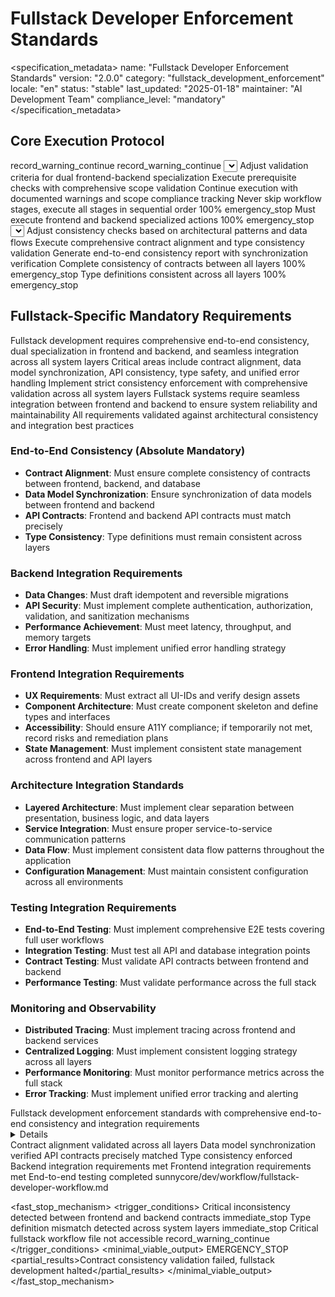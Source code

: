 # Fullstack Developer Enforcement Standards

<specification_metadata>
name: "Fullstack Developer Enforcement Standards"
version: "2.0.0"
category: "fullstack_development_enforcement"
locale: "en"
status: "stable"
last_updated: "2025-01-18"
maintainer: "AI Development Team"
compliance_level: "mandatory"
</specification_metadata>

## Core Execution Protocol

<prerequisites>
<file path="sunnycore/dev/workflow/fullstack-developer-workflow.md" required="recommended">
  <failure_action>record_warning_continue</failure_action>
</file>
<file path="implementation_plan_{task_id}.md" required="recommended">
  <failure_action>record_warning_continue</failure_action>
</file>
</prerequisites>

<determinism temperature="0" top_p="0" top_k="1" seed="42" stable_sort="true"/>

<workflow>
  <stage id="S1" name="prerequisite_validation" optional="false" parallel="forbidden">
    <inputs>
      <source path="sunnycore/dev/workflow/fullstack-developer-workflow.md" required="true"/>
    </inputs>
    <actions>
      <self_discover>
        <select>Load and validate fullstack workflow requirements and implementation plans</select>
        <adapt>Adjust validation criteria for dual frontend-backend specialization</adapt>
        <implement>Execute prerequisite checks with comprehensive scope validation</implement>
        <apply>Continue execution with documented warnings and scope compliance tracking</apply>
      </self_discover>
    </actions>
    <quality_gates>
      <gate name="workflow_integrity">
        <criteria>Never skip workflow stages, execute all stages in sequential order</criteria>
        <threshold>100%</threshold>
        <failure_action>emergency_stop</failure_action>
      </gate>
      <gate name="dual_specialization">
        <criteria>Must execute frontend and backend specialized actions</criteria>
        <threshold>100%</threshold>
        <failure_action>emergency_stop</failure_action>
      </gate>
    </quality_gates>
  </stage>
  
  <stage id="S2" name="end_to_end_consistency_validation" optional="false" parallel="forbidden">
    <inputs>
      <source path="api_contracts.yaml" required="true"/>
      <source path="data_models.yaml" required="true"/>
    </inputs>
    <actions>
      <self_discover>
        <select>Validate complete consistency between frontend, backend, and database contracts</select>
        <adapt>Adjust consistency checks based on architectural patterns and data flows</adapt>
        <implement>Execute comprehensive contract alignment and type consistency validation</implement>
        <apply>Generate end-to-end consistency report with synchronization verification</apply>
      </self_discover>
    </actions>
    <quality_gates>
      <gate name="contract_alignment">
        <criteria>Complete consistency of contracts between all layers</criteria>
        <threshold>100%</threshold>
        <failure_action>emergency_stop</failure_action>
      </gate>
      <gate name="type_consistency">
        <criteria>Type definitions consistent across all layers</criteria>
        <threshold>100%</threshold>
        <failure_action>emergency_stop</failure_action>
      </gate>
    </quality_gates>
  </stage>
</workflow>

## Fullstack-Specific Mandatory Requirements

<reasoning>
  <analysis>Fullstack development requires comprehensive end-to-end consistency, dual specialization in frontend and backend, and seamless integration across all system layers</analysis>
  <findings>Critical areas include contract alignment, data model synchronization, API consistency, type safety, and unified error handling</findings>
  <decisions>Implement strict consistency enforcement with comprehensive validation across all system layers</decisions>
  <rationale>Fullstack systems require seamless integration between frontend and backend to ensure system reliability and maintainability</rationale>
  <validation>All requirements validated against architectural consistency and integration best practices</validation>
</reasoning>

### End-to-End Consistency (Absolute Mandatory)
- **Contract Alignment**: Must ensure complete consistency of contracts between frontend, backend, and database
- **Data Model Synchronization**: Ensure synchronization of data models between frontend and backend
- **API Contracts**: Frontend and backend API contracts must match precisely
- **Type Consistency**: Type definitions must remain consistent across layers

### Backend Integration Requirements
- **Data Changes**: Must draft idempotent and reversible migrations
- **API Security**: Must implement complete authentication, authorization, validation, and sanitization mechanisms
- **Performance Achievement**: Must meet latency, throughput, and memory targets
- **Error Handling**: Must implement unified error handling strategy

### Frontend Integration Requirements
- **UX Requirements**: Must extract all UI-IDs and verify design assets
- **Component Architecture**: Must create component skeleton and define types and interfaces
- **Accessibility**: Should ensure A11Y compliance; if temporarily not met, record risks and remediation plans
- **State Management**: Must implement consistent state management across frontend and API layers

### Architecture Integration Standards
- **Layered Architecture**: Must implement clear separation between presentation, business logic, and data layers
- **Service Integration**: Must ensure proper service-to-service communication patterns
- **Data Flow**: Must implement consistent data flow patterns throughout the application
- **Configuration Management**: Must maintain consistent configuration across all environments

### Testing Integration Requirements
- **End-to-End Testing**: Must implement comprehensive E2E tests covering full user workflows
- **Integration Testing**: Must test all API and database integration points
- **Contract Testing**: Must validate API contracts between frontend and backend
- **Performance Testing**: Must validate performance across the full stack

### Monitoring and Observability
- **Distributed Tracing**: Must implement tracing across frontend and backend services
- **Centralized Logging**: Must implement consistent logging strategy across all layers
- **Performance Monitoring**: Must monitor performance metrics across the full stack
- **Error Tracking**: Must implement unified error tracking and alerting

<output>
  <report>
    <summary>Fullstack development enforcement standards with comprehensive end-to-end consistency and integration requirements</summary>
    <details>Covers contract alignment, data model synchronization, API consistency, dual specialization requirements, testing integration, and monitoring standards</details>
    <checklist>
      <item checked="true">Contract alignment validated across all layers</item>
      <item checked="true">Data model synchronization verified</item>
      <item checked="true">API contracts precisely matched</item>
      <item checked="true">Type consistency enforced</item>
      <item checked="true">Backend integration requirements met</item>
      <item checked="true">Frontend integration requirements met</item>
      <item checked="false">End-to-end testing completed</item>
    </checklist>
  </report>
</output>

<security>
  <read_only_paths>
    <path>sunnycore/dev/workflow/fullstack-developer-workflow.md</path>
  </read_only_paths>
  <sensitive_filters>
    <filter pattern="password|secret|key|token|api_key" action="redact"/>
  </sensitive_filters>
  <access_control>
    <permission level="developer" scope="fullstack_development"/>
  </access_control>
</security>

<fast_stop_mechanism>
  <trigger_conditions>
    <condition type="contract_inconsistency">
      <description>Critical inconsistency detected between frontend and backend contracts</description>
      <action>immediate_stop</action>
    </condition>
    <condition type="type_mismatch">
      <description>Type definition mismatch detected across system layers</description>
      <action>immediate_stop</action>
    </condition>
    <condition type="missing_workflow">
      <description>Critical fullstack workflow file not accessible</description>
      <action>record_warning_continue</action>
    </condition>
  </trigger_conditions>
  <minimal_viable_output>
    <status>EMERGENCY_STOP</status>
    <partial_results>Contract consistency validation failed, fullstack development halted</partial_results>
  </minimal_viable_output>
</fast_stop_mechanism>